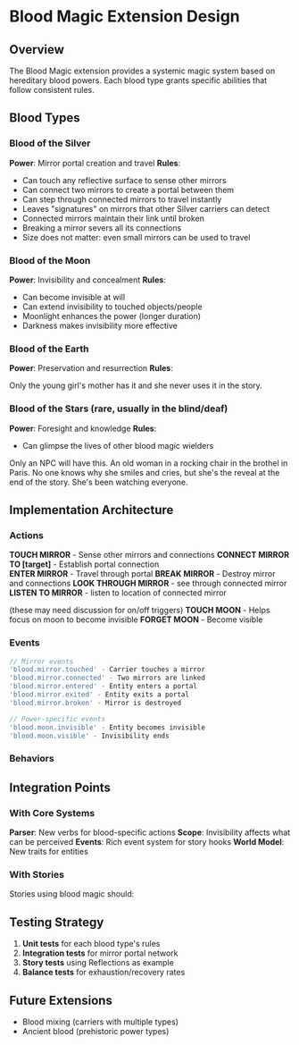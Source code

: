 # Blood Magic Extension Design

## Overview
The Blood Magic extension provides a systemic magic system based on hereditary blood powers. Each blood type grants specific abilities that follow consistent rules.

## Blood Types

### Blood of the Silver
**Power**: Mirror portal creation and travel
**Rules**:
- Can touch any reflective surface to sense other mirrors
- Can connect two mirrors to create a portal between them
- Can step through connected mirrors to travel instantly
- Leaves "signatures" on mirrors that other Silver carriers can detect
- Connected mirrors maintain their link until broken
- Breaking a mirror severs all its connections
- Size does not matter: even small mirrors can be used to travel

### Blood of the Moon  
**Power**: Invisibility and concealment
**Rules**:
- Can become invisible at will
- Can extend invisibility to touched objects/people
- Moonlight enhances the power (longer duration)
- Darkness makes invisibility more effective

### Blood of the Earth
**Power**: Preservation and resurrection
**Rules**:

Only the young girl's mother has it and she never uses it in the story.

### Blood of the Stars (rare, usually in the blind/deaf)
**Power**: Foresight and knowledge
**Rules**:
- Can glimpse the lives of other blood magic wielders

Only an NPC will have this. An old woman in a rocking chair in the brothel in Paris. No one knows why she smiles and cries, but she's the reveal at the end of the story. She's been watching everyone.

## Implementation Architecture

### Actions

**TOUCH MIRROR** - Sense other mirrors and connections
**CONNECT MIRROR TO [target]** - Establish portal connection  
**ENTER MIRROR** - Travel through portal
**BREAK MIRROR** - Destroy mirror and connections
**LOOK THROUGH MIRROR** - see through connected mirror
**LISTEN TO MIRROR** - listen to location of connected mirror

(these may need discussion for on/off triggers)
**TOUCH MOON** - Helps focus on moon to become invisible
**FORGET MOON** - Become visible

### Events

```typescript
// Mirror events
'blood.mirror.touched' - Carrier touches a mirror
'blood.mirror.connected' - Two mirrors are linked
'blood.mirror.entered' - Entity enters a portal
'blood.mirror.exited' - Entity exits a portal  
'blood.mirror.broken' - Mirror is destroyed

// Power-specific events
'blood.moon.invisible' - Entity becomes invisible
'blood.moon.visible' - Invisibility ends
```

### Behaviors

## Integration Points

### With Core Systems

**Parser**: New verbs for blood-specific actions
**Scope**: Invisibility affects what can be perceived
**Events**: Rich event system for story hooks
**World Model**: New traits for entities

### With Stories

Stories using blood magic should:

## Testing Strategy

1. **Unit tests** for each blood type's rules
2. **Integration tests** for mirror portal network
3. **Story tests** using Reflections as example
4. **Balance tests** for exhaustion/recovery rates

## Future Extensions

- Blood mixing (carriers with multiple types)
- Ancient blood (prehistoric power types)

